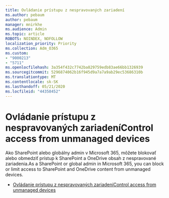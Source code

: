 ```yaml
---
title: Ovládanie prístupu z nespravovaných zariadení
ms.author: pebaum
author: pebaum
manager: mnirkhe
ms.audience: Admin
ms.topic: article
ROBOTS: NOINDEX, NOFOLLOW
localization_priority: Priority
ms.collection: Adm_O365
ms.custom:
- "9000213"
- "5711"
ms.openlocfilehash: 3a354f432c7742ba829759edb83ae66bb1326939
ms.sourcegitcommit: 5296874062b16f945d9a7a7a9ab29ec53686310b
ms.translationtype: MT
ms.contentlocale: sk-SK
ms.lasthandoff: 05/21/2020
ms.locfileid: "44358452"
---
```

# <a name="control-access-from-unmanaged-devices"></a><span data-ttu-id="7ac72-102">Ovládanie prístupu z nespravovaných zariadení</span><span class="sxs-lookup"><span data-stu-id="7ac72-102">Control access from unmanaged devices</span></span>

<span data-ttu-id="7ac72-103">Ako SharePoint alebo globálny admin v Microsoft 365, môžete blokovať alebo obmedziť prístup k SharePoint a OneDrive obsah z nespravované zariadenia.</span><span class="sxs-lookup"><span data-stu-id="7ac72-103">As a SharePoint or global admin in Microsoft 365, you can block or limit access to SharePoint and OneDrive content from unmanaged devices.</span></span>

- [<span data-ttu-id="7ac72-104">Ovládanie prístupu z nespravovaných zariadení</span><span class="sxs-lookup"><span data-stu-id="7ac72-104">Control access from unmanaged devices</span></span>](https://docs.microsoft.com/sharepoint/control-access-from-unmanaged-devices)
